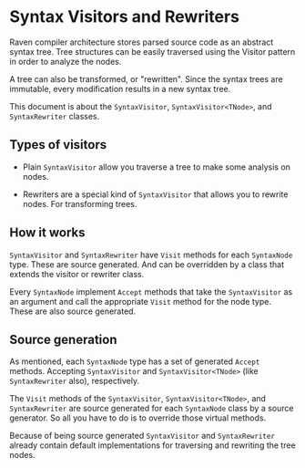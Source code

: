 # Syntax Visitors and Rewriters

Raven compiler architecture stores parsed source code as an abstract syntax tree. Tree structures can be easily traversed using the Visitor pattern in order to analyze the nodes. 

A tree can also be transformed, or "rewritten". Since the syntax trees are immutable, every modification results in a new syntax tree.

This document is about the `SyntaxVisitor`, `SyntaxVisitor<TNode>`, and `SyntaxRewriter` classes.

## Types of visitors

* Plain `SyntaxVisitor` allow you traverse a tree to make some analysis on nodes.

* Rewriters are a special kind of `SyntaxVisitor` that allows you to rewrite nodes. For transforming trees.

## How it works

`SyntaxVisitor` and `SyntaxRewriter` have `Visit` methods for each `SyntaxNode` type. These are source generated. And can be overridden by a class that extends the visitor or rewriter class.

Every `SyntaxNode` implement `Accept` methods that take the `SyntaxVisitor` as an argument and call the appropriate `Visit` method for the node type. These are also source generated.

## Source generation

As mentioned, each `SyntaxNode` type has a set of generated `Accept` methods. Accepting `SyntaxVisitor` and `SyntaxVisitor<TNode>` (like `SyntaxRewriter` also), respectively.

The `Visit` methods of the `SyntaxVisitor`, `SyntaxVisitor<TNode>`, and `SyntaxRewriter` are source generated for each `SyntaxNode` class by a source generator. So all you have to do is to override those virtual methods. 

Because of being source generated `SyntaxVisitor` and `SyntaxRewriter` already contain default implementations for traversing and rewriting the tree nodes.